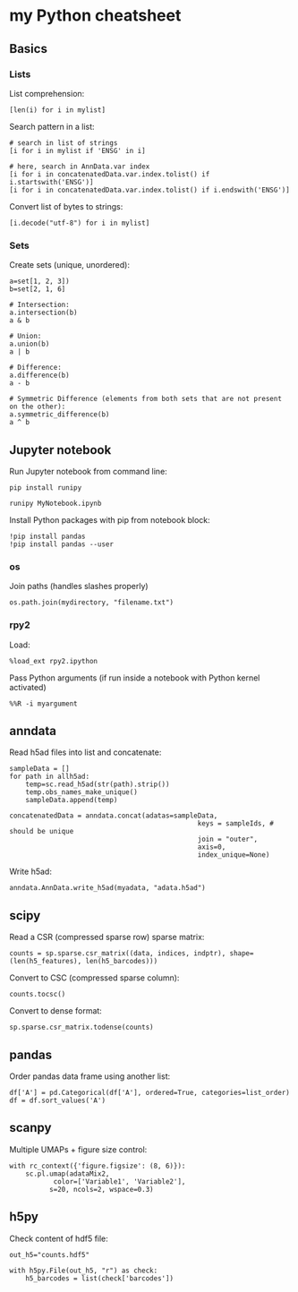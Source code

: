 # my Python cheatsheet

## Basics

### Lists

List comprehension:

```
[len(i) for i in mylist]
```

Search pattern in a list:

```
# search in list of strings
[i for i in mylist if 'ENSG' in i]

# here, search in AnnData.var index
[i for i in concatenatedData.var.index.tolist() if i.startswith('ENSG')]
[i for i in concatenatedData.var.index.tolist() if i.endswith('ENSG')]
```

Convert list of bytes to strings:

```
[i.decode("utf-8") for i in mylist]
```

### Sets

Create sets (unique, unordered):

```
a=set[1, 2, 3])
b=set[2, 1, 6]
```

```
# Intersection:
a.intersection(b)
a & b

# Union:
a.union(b)
a | b

# Difference:
a.difference(b)
a - b

# Symmetric Difference (elements from both sets that are not present on the other):
a.symmetric_difference(b)
a ^ b
```

## Jupyter notebook

Run Jupyter notebook from command line:

```
pip install runipy

runipy MyNotebook.ipynb
```

Install Python packages with pip from notebook block:

```
!pip install pandas
!pip install pandas --user
```

### os

Join paths (handles slashes properly)

```
os.path.join(mydirectory, "filename.txt")
```

### rpy2

Load:

```
%load_ext rpy2.ipython
```

Pass Python arguments (if run inside a notebook with Python kernel activated)

```
%%R -i myargument
```


## anndata

Read h5ad files into list and concatenate:

```
sampleData = []
for path in allh5ad:
    temp=sc.read_h5ad(str(path).strip())
    temp.obs_names_make_unique()
    sampleData.append(temp)
    
concatenatedData = anndata.concat(adatas=sampleData,
                                               keys = sampleIds, # should be unique
                                               join = "outer",
                                               axis=0,
                                               index_unique=None)
```

Write h5ad:

```
anndata.AnnData.write_h5ad(myadata, "adata.h5ad")
```

## scipy

Read a CSR (compressed sparse row) sparse matrix:

```
counts = sp.sparse.csr_matrix((data, indices, indptr), shape=(len(h5_features), len(h5_barcodes)))
```

Convert to CSC (compressed sparse column):

```
counts.tocsc()
```

Convert to dense format:

```
sp.sparse.csr_matrix.todense(counts)
```

## pandas

Order pandas data frame using another list:

```
df['A'] = pd.Categorical(df['A'], ordered=True, categories=list_order)
df = df.sort_values('A')
```

## scanpy

Multiple UMAPs + figure size control:

```
with rc_context({'figure.figsize': (8, 6)}):
    sc.pl.umap(adataMix2, 
           color=['Variable1', 'Variable2'],
          s=20, ncols=2, wspace=0.3)
```

## h5py

Check content of hdf5 file:

```
out_h5="counts.hdf5"

with h5py.File(out_h5, "r") as check:
    h5_barcodes = list(check['barcodes'])
```


